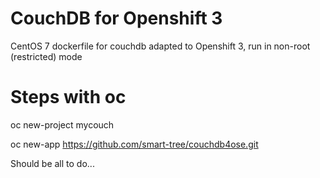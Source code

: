CouchDB for Openshift 3
========================

CentOS 7 dockerfile for couchdb adapted to Openshift 3, run in non-root (restricted) mode

# Steps with oc

oc new-project mycouch

oc new-app https://github.com/smart-tree/couchdb4ose.git

Should be all to do...


